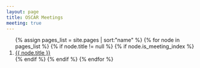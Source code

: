 ```yaml
---
layout: page
title: OSCAR Meetings
meeting: true
---
```


<ol>
    {% assign pages_list = site.pages | sort:"name" %}
    {% for node in pages_list %}
        {% if node.title != null %}
            {% if node.is_meeting_index %}
                <li>
                    <a href="{{ site.baseurl }}{{ node.url }}">{{ node.title }}</a>
                </li>
            {% endif %}
        {% endif %}
    {% endfor %}
</ol>